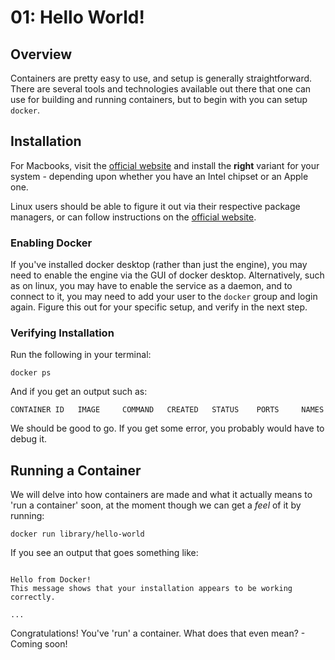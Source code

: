# 01: Hello World!


## Overview

Containers are pretty easy to use, and setup is generally straightforward. There are several tools and technologies
available out there that one can use for building and running containers, but to begin with you can setup `docker`.


## Installation

For Macbooks, visit the [official website](https://docs.docker.com/desktop/install/mac-install/) and install
the **right** variant for your system - depending upon whether you have an Intel chipset or an Apple one.

Linux users should be able to figure it out via their respective package managers, or can follow instructions
on the [official website](https://docs.docker.com/desktop/install/linux-install/).

### Enabling Docker

If you've installed docker desktop (rather than just the engine), you may need to enable the engine via the GUI of
docker desktop. Alternatively, such as on linux, you may have to enable the service as a daemon, and to connect to it,
you may need to add your user to the `docker` group and login again. Figure this out for your specific setup, and
verify in the next step.

### Verifying Installation

Run the following in your terminal:
```
docker ps
```

And if you get an output such as:
```
CONTAINER ID   IMAGE     COMMAND   CREATED   STATUS    PORTS     NAMES
```

We should be good to go. If you get some error, you probably would have to debug it.


## Running a Container

We will delve into how containers are made and what it actually means to 'run a container' soon, at the moment
though we can get a *feel* of it by running:

```
docker run library/hello-world
```

If you see an output that goes something like:

```

Hello from Docker!
This message shows that your installation appears to be working correctly.

...
```
Congratulations! You've 'run' a container. What does that even mean? - Coming soon!
